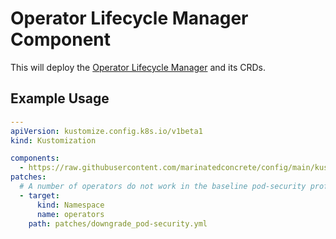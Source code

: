 # Operator Lifecycle Manager Component

This will deploy the
[Operator Lifecycle Manager](https://github.com/operator-framework/operator-lifecycle-manager)
and its CRDs.

## Example Usage

```yaml
---
apiVersion: kustomize.config.k8s.io/v1beta1
kind: Kustomization

components:
  - https://raw.githubusercontent.com/marinatedconcrete/config/main/kustomization/components/operator-lifecycle-manager
patches:
  # A number of operators do not work in the baseline pod-security profile, alas.
  - target:
      kind: Namespace
      name: operators
    path: patches/downgrade_pod-security.yml
```
